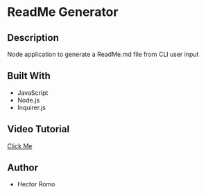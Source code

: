 # ReadMe Generator

## Description 
Node application to generate a ReadMe.md file from CLI user input

## Built With
- JavaScript
- Node.js
- Inquirer.js

## Video Tutorial
[Click Me](https://drive.google.com/file/d/12orhpT-BeUuGNneN9X_MrqYtq7SnJ3yx/view)

## Author
- Hector Romo